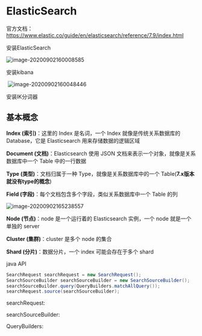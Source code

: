 # ElasticSearch

官方文档：https://www.elastic.co/guide/en/elasticsearch/reference/7.9/index.html

安装ElasticSearch

![image-20200902160008585](C:\Users\560273\AppData\Roaming\Typora\typora-user-images\image-20200902160008585.png)

安装kibana

​	![image-20200902160048446](C:\Users\560273\AppData\Roaming\Typora\typora-user-images\image-20200902160048446.png)

安装IK分词器

## 基本概念

**Index (索引)**：这里的 Index 是名词，一个 Index 就像是传统关系数据库的 Database，它是 Elasticsearch 用来存储数据的逻辑区域

**Document (文档)**：Elasticsearch 使用 JSON 文档来表示一个对象，就像是关系数据库中一个 Table 中的一行数据

**Type (类型)**：文档归属于一种 Type，就像是关系数据库中的一个 Table(**7.x版本就没有type的概念**)

**Field (字段)**：每个文档包含多个字段，类似关系数据库中一个 Table 的列

![image-20200902165238557](C:\Users\560273\AppData\Roaming\Typora\typora-user-images\image-20200902165238557.png)

**Node (节点)**：node 是一个运行着的 Elasticsearch 实例，一个 node 就是一个单独的 server

**Cluster (集群)**：cluster 是多个 node 的集合

**Shard (分片)**：数据分片，一个 index 可能会存在于多个 shard





java API

```java
SearchRequest searchRequest = new SearchRequest(); 
SearchSourceBuilder searchSourceBuilder = new SearchSourceBuilder(); 
searchSourceBuilder.query(QueryBuilders.matchAllQuery()); 
searchRequest.source(searchSourceBuilder); 
```

searchRequest:

searchSourceBuilder:

QueryBuilders:


























